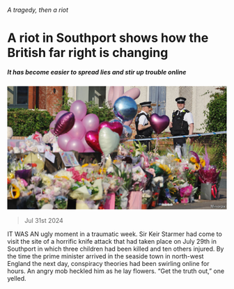 ###### A tragedy, then a riot

# A riot in Southport shows how the British far right is changing 

##### It has become easier to spread lies and stir up trouble online 

![image](images/20240803_BRP003.jpg) 

> Jul 31st 2024 

IT WAS AN ugly moment in a traumatic week. Sir Keir Starmer had come to visit the site of a horrific knife attack that had taken place on July 29th in Southport in which three children had been killed and ten others injured. By the time the prime minister arrived in the seaside town in north-west England the next day, conspiracy theories had been swirling online for hours. An angry mob heckled him as he lay flowers. “Get the truth out,” one yelled. 

